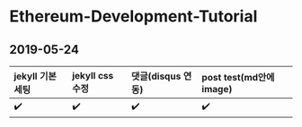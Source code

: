 # Ethereum-Development-Tutorial



## 2019-05-24
jekyll 기본세팅 | jekyll css 수정 | 댓글(disqus 연동) | post test(md안에 image) |
:------------ | :-------------| :-------------| :-------------
:heavy_check_mark: | :heavy_check_mark: |  :heavy_check_mark: | :heavy_check_mark: